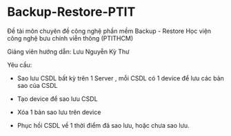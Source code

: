 # Backup-Restore-PTIT
Đề tài môn chuyên đề công nghệ phần mềm Backup - Restore  Học viện công nghệ bưu chính viễn thông (PTITHCM)

Giảng viên hướng dẫn: Lưu Nguyễn Kỳ Thư

Yêu cầu:

- Sao lưu CSDL bất kỳ trên 1 Server , mỗi CSDL có 1 device để lưu các bản sao của CSDL

- Tạo device để sao lưu CSDL

- Xóa 1 bản sao lưu trên device

- Phục hồi CSDL về 1 thời điểm đã sao lưu, hoặc chưa sao lưu.


